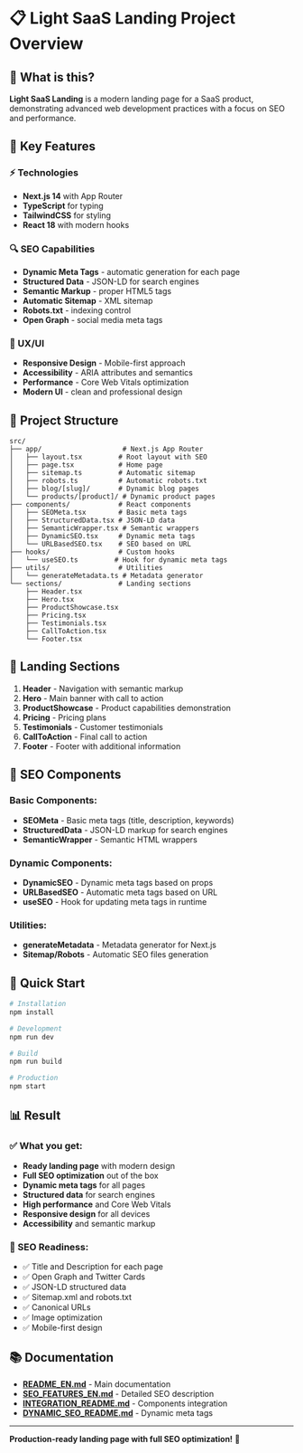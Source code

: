 # 📋 Light SaaS Landing Project Overview

## 🎯 What is this?

**Light SaaS Landing** is a modern landing page for a SaaS product, demonstrating advanced web development practices with a focus on SEO and performance.

## 🚀 Key Features

### ⚡ Technologies
- **Next.js 14** with App Router
- **TypeScript** for typing
- **TailwindCSS** for styling
- **React 18** with modern hooks

### 🔍 SEO Capabilities
- **Dynamic Meta Tags** - automatic generation for each page
- **Structured Data** - JSON-LD for search engines
- **Semantic Markup** - proper HTML5 tags
- **Automatic Sitemap** - XML sitemap
- **Robots.txt** - indexing control
- **Open Graph** - social media meta tags

### 📱 UX/UI
- **Responsive Design** - Mobile-first approach
- **Accessibility** - ARIA attributes and semantics
- **Performance** - Core Web Vitals optimization
- **Modern UI** - clean and professional design

## 📁 Project Structure

```
src/
├── app/                    # Next.js App Router
│   ├── layout.tsx         # Root layout with SEO
│   ├── page.tsx           # Home page
│   ├── sitemap.ts         # Automatic sitemap
│   ├── robots.ts          # Automatic robots.txt
│   ├── blog/[slug]/       # Dynamic blog pages
│   └── products/[product]/ # Dynamic product pages
├── components/            # React components
│   ├── SEOMeta.tsx        # Basic meta tags
│   ├── StructuredData.tsx # JSON-LD data
│   ├── SemanticWrapper.tsx # Semantic wrappers
│   ├── DynamicSEO.tsx     # Dynamic meta tags
│   └── URLBasedSEO.tsx    # SEO based on URL
├── hooks/                 # Custom hooks
│   └── useSEO.ts         # Hook for dynamic meta tags
├── utils/                 # Utilities
│   └── generateMetadata.ts # Metadata generator
└── sections/              # Landing sections
    ├── Header.tsx
    ├── Hero.tsx
    ├── ProductShowcase.tsx
    ├── Pricing.tsx
    ├── Testimonials.tsx
    ├── CallToAction.tsx
    └── Footer.tsx
```

## 🎨 Landing Sections

1. **Header** - Navigation with semantic markup
2. **Hero** - Main banner with call to action
3. **ProductShowcase** - Product capabilities demonstration
4. **Pricing** - Pricing plans
5. **Testimonials** - Customer testimonials
6. **CallToAction** - Final call to action
7. **Footer** - Footer with additional information

## 🔧 SEO Components

### Basic Components:
- **SEOMeta** - Basic meta tags (title, description, keywords)
- **StructuredData** - JSON-LD markup for search engines
- **SemanticWrapper** - Semantic HTML wrappers

### Dynamic Components:
- **DynamicSEO** - Dynamic meta tags based on props
- **URLBasedSEO** - Automatic meta tags based on URL
- **useSEO** - Hook for updating meta tags in runtime

### Utilities:
- **generateMetadata** - Metadata generator for Next.js
- **Sitemap/Robots** - Automatic SEO files generation

## 🚀 Quick Start

```bash
# Installation
npm install

# Development
npm run dev

# Build
npm run build

# Production
npm start
```

## 📊 Result

### ✅ What you get:
- **Ready landing page** with modern design
- **Full SEO optimization** out of the box
- **Dynamic meta tags** for all pages
- **Structured data** for search engines
- **High performance** and Core Web Vitals
- **Responsive design** for all devices
- **Accessibility** and semantic markup

### 🎯 SEO Readiness:
- ✅ Title and Description for each page
- ✅ Open Graph and Twitter Cards
- ✅ JSON-LD structured data
- ✅ Sitemap.xml and robots.txt
- ✅ Canonical URLs
- ✅ Image optimization
- ✅ Mobile-first design

## 📚 Documentation

- **[README_EN.md](./README_EN.md)** - Main documentation
- **[SEO_FEATURES_EN.md](./SEO_FEATURES_EN.md)** - Detailed SEO description
- **[INTEGRATION_README.md](./INTEGRATION_README.md)** - Components integration
- **[DYNAMIC_SEO_README.md](./DYNAMIC_SEO_README.md)** - Dynamic meta tags

---

**Production-ready landing page with full SEO optimization!** 🚀
